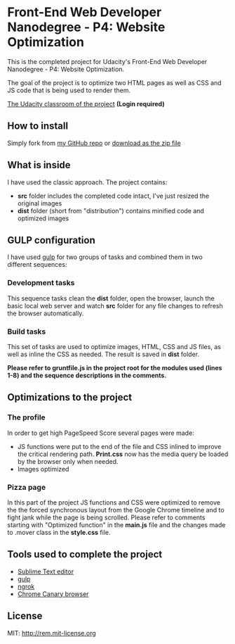 # Front-End Web Developer Nanodegree - P4: Website Optimization

This is the completed project for Udacity's Front-End Web Developer Nanodegree - P4: Website Optimization.

The goal of the project is to optimize two HTML pages as well as CSS and JS code that is being used to render them.

[The Udacity classroom of the project](https://www.udacity.com/course/viewer#!/c-nd001/l-2735848561/m-2604538748) **(Login required)**

## How to install

Simply fork from [my GitHub repo](https://github.com/koval-dmitry/frontend-nanodegree-mobile-portfolio) or [download as the zip file](https://github.com/koval-dmitry/frontend-nanodegree-mobile-portfolio/archive/master.zip)

## What is inside

I have used the classic approach. The project contains:

* **src** folder includes the completed code intact, I've just resized the original images
* **dist** folder (short from "distribution") contains minified code and optimized images

## GULP configuration

I have used [gulp](http://gulpjs.com/) for two groups of tasks and combined them in two different sequences:

### Development tasks

This sequence tasks clean the **dist** folder, open the browser, launch the basic local web server and watch **src** folder for any file changes to refresh the browser automatically.

### Build tasks

This set of tasks are used to optimize images, HTML, CSS and JS files, as well as inline the CSS as needed. The result is saved in **dist** folder.

**Please refer to gruntfile.js in the project root for the modules used (lines 1-8) and the sequence descriptions in the comments.**

## Optimizations to the project

### The profile

In order to get high PageSpeed Score several pages were made:

* JS functions were put to the end of the file and CSS inlined to improve the critical rendering path. **Print.css** now has the media query be loaded by the browser only when needed.
* Images optimized

### Pizza page

In this part of the project JS functions and CSS were optimized to remove the the forced synchronous layout from the Google Chrome timeline and to fight jank while the page is being scrolled. Please refer to comments starting with "Optimized function" in the **main.js** file and the changes made to .mover class in the **style.css** file.

## Tools used to complete the project

* [Sublime Text editor](https://www.sublimetext.com/3)
* [gulp](http://gulpjs.com/)
* [ngrok](https://ngrok.com/)
* [Chrome Canary browser](https://www.google.com/chrome/browser/canary.html)

## License

MIT: http://rem.mit-license.org